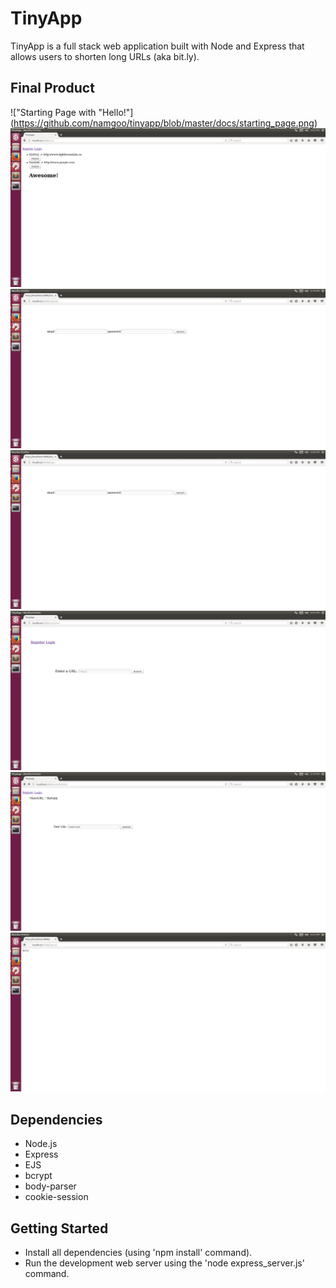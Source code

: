 # TinyApp

TinyApp is a full stack web application built with Node and Express that allows users to shorten long URLs (aka bit.ly).

## Final Product

!["Starting Page with "Hello!"]
(https://github.com/namgoo/tinyapp/blob/master/docs/starting_page.png)
!["URLs page"](https://github.com/namgoo/tinyapp/blob/master/docs/urls.png)
!["Register Page"](https://github.com/namgoo/tinyapp/blob/master/docs/register.png)
!["Login Page"](https://github.com/namgoo/tinyapp/blob/master/docs/login.png)
!["Create a new URL"](https://github.com/namgoo/tinyapp/blob/master/docs/new.png)
!["Changing-ShortURL"](https://github.com/namgoo/tinyapp/blob/master/docs/Changing-ShortURL.png)
!["Logout page"](https://github.com/namgoo/tinyapp/blob/master/docs/logout.png)

## Dependencies

- Node.js
- Express
- EJS
- bcrypt
- body-parser
- cookie-session

## Getting Started

- Install all dependencies (using 'npm install' command).
- Run the development web server using the 'node express_server.js' command.

